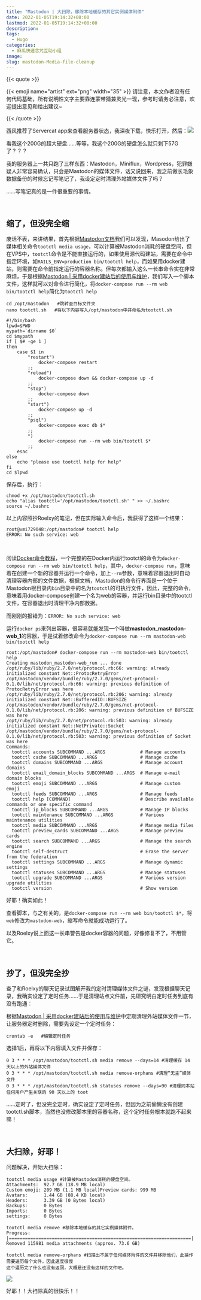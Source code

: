 ```yaml
---
title: "Mastodon | 大扫除，移除本地缓存的其它实例媒体附件"
date: 2022-01-05T19:14:32+08:00
lastmod: 2022-01-05T19:14:32+08:00
description: 
tags:
  - Hugo
categories:
  - 麻瓜快速念咒互助小组
image: 
slug: mastodon-Media-file-cleanup
---
```


{{< quote >}}

{{< emoji name="artist"  ext="png" width="35" >}} 请注意，本文作者没有任何代码基础，所有说明性文字主要靠连蒙带猜兼灵光一现，参考时请务必注意，欢迎提出意见和给出建议~

{{< /quote >}}

西风推荐了Servercat app来查看服务器状态，我深夜下载，快乐打开，然后：![](https://res.cloudinary.com/mantyke/image/upload/v1641382508/20220105%E9%95%BF%E6%AF%9B%E8%B1%A1%E5%AA%92%E4%BD%93%E6%B8%85%E7%90%86/save-1_vk7kif.jpg)

看我这个200G的超大硬盘……等等，我这个200G的硬盘怎么就只剩下57G了？？？

我的服务器上一共只跑了三样东西：Mastodon，Miniflux，Wordpress，犯罪嫌疑人非常容易确认，只会是Mastodon的媒体文件，话又说回来，我之前做长毛象数据备份的时候忘记写笔记了，我设定定时清理外站媒体文件了吗？

……写笔记真的是一件很重要的事情。

<br>

## 缩了，但没完全缩

废话不表，来讲结果，首先根据[Mastodon文档](https://docs.joinmastodon.org/zh-cn/admin/tootctl/)我们可以发现，Masodon给出了媒体相关命令`tootctl media usage`，可以计算被Mastodon消耗的硬盘空间，但在VPS中，`tootctl`命令是不能直接运行的，如果使用源代码建站，需要在命令中指定环境，如`RAILS_ENV=production bin/tootctl help`，而如果用docker建站，则需要在命令前指定运行的容器名称。但每次都输入这么一长串命令实在非常麻烦，于是根据[Mastodon | 采用docker建站后的使用与维护](https://blog.tantalum.life/posts/how-to-run-your-mastodon-by-docker/)，我们写入一个脚本文件，这样就可以对命令进行简化，将`docker-compose run --rm web bin/tootctl help`简化为`tootctl help`

```
cd /opt/mastodon   #跳转至目标文件夹
nano tootctl.sh   #将以下内容写入/opt/mastodon中并命名为tootctl.sh
```

```
#!/bin/bash
lpwd=$PWD
mypath=`dirname $0`
cd $mypath
if [ $# -ge 1 ]
then
	case $1 in 
		"restart")
			docker-compose restart
		;;
		"reload")
			docker-compose down && docker-compose up -d
		;;
		"stop")
			docker-compose down
		;;
		"start")
			docker-compose up -d
		;;
		"psql")
			docker-compose exec db $*
		;;
		*)
			docker-compose run --rm web bin/tootctl $*
		;;
	esac
else
	echo "please use tootctl help for help"
fi
cd $lpwd
```

保存后，执行：

```
chmod +x /opt/mastodon/tootctl.sh
echo "alias tootctl='/opt/mastodon/tootctl.sh' " >> ~/.bashrc 
source ~/.bashrc
```

以上内容照抄Roelxy的笔记，但在实际输入命令后，我获得了这样一个结果：

```
root@vmi729048:/opt/mastodon# tootctl help
ERROR: No such service: web
```

<br>

阅读[Docker命令教程](https://www.runoob.com/docker/docker-run-command.html)，一个完整的在Docker内运行tootctl的命令为`docker-compose run --rm web bin/tootctl help`，其中，`docker-compose run`，意味着在创建一个新的容器并运行一个命令，加上`--rm`参数，意味着容器退出时自动清理容器内部的文件数据，根据文档，Mastodon的命令行界面是一个位于Mastodon根目录内`bin`目录中的名为`tootctl`的可执行文件，因此，完整的命令，意味着用docker-compose创建一个名为web的容器，并运行bin目录中的tootctl文件，在容器退出时清理干净内部数据。

而刚刚的报错为：`ERROR: No such service: web`

运行`docker ps`来列出容器，很容易就能发现一个叫做**mastodon_mastodon-web_1**的容器，于是试着修改命令为`docker-compose run --rm mastodon-web bin/tootctl help`

```
root:/opt/mastodon# docker-compose run --rm mastodon-web bin/tootctl help
Creating mastodon_mastodon-web_run ... done
/opt/ruby/lib/ruby/2.7.0/net/protocol.rb:66: warning: already initialized constant Net::ProtocRetryError
/opt/mastodon/vendor/bundle/ruby/2.7.0/gems/net-protocol-0.1.0/lib/net/protocol.rb:66: warning: previous definition of ProtocRetryError was here
/opt/ruby/lib/ruby/2.7.0/net/protocol.rb:206: warning: already initialized constant Net::BufferedIO::BUFSIZE
/opt/mastodon/vendor/bundle/ruby/2.7.0/gems/net-protocol-0.1.0/lib/net/protocol.rb:206: warning: previous definition of BUFSIZE was here
/opt/ruby/lib/ruby/2.7.0/net/protocol.rb:503: warning: already initialized constant Net::NetPrivate::Socket
/opt/mastodon/vendor/bundle/ruby/2.7.0/gems/net-protocol-0.1.0/lib/net/protocol.rb:503: warning: previous definition of Socket was here
Commands:
  tootctl accounts SUBCOMMAND ...ARGS             # Manage accounts
  tootctl cache SUBCOMMAND ...ARGS                # Manage cache
  tootctl domains SUBCOMMAND ...ARGS              # Manage account domains
  tootctl email_domain_blocks SUBCOMMAND ...ARGS  # Manage e-mail domain blocks
  tootctl emoji SUBCOMMAND ...ARGS                # Manage custom emoji
  tootctl feeds SUBCOMMAND ...ARGS                # Manage feeds
  tootctl help [COMMAND]                          # Describe available commands or one specific command
  tootctl ip_blocks SUBCOMMAND ...ARGS            # Manage IP blocks
  tootctl maintenance SUBCOMMAND ...ARGS          # Various maintenance utilities
  tootctl media SUBCOMMAND ...ARGS                # Manage media files
  tootctl preview_cards SUBCOMMAND ...ARGS        # Manage preview cards
  tootctl search SUBCOMMAND ...ARGS               # Manage the search engine
  tootctl self-destruct                           # Erase the server from the federation
  tootctl settings SUBCOMMAND ...ARGS             # Manage dynamic settings
  tootctl statuses SUBCOMMAND ...ARGS             # Manage statuses
  tootctl upgrade SUBCOMMAND ...ARGS              # Various version upgrade utilities
  tootctl version                                 # Show version
```

好耶！确实如此！

查看脚本，与之有关的，是`docker-compose run --rm web bin/tootctl $*`，将`web`修改为`mastodon-web`，缩写命令就能成功运行了。

以及Roelxy说上面这一长串警告是docker容器的问题，好像修复不了，不用管它。

<br>

## 抄了，但没完全抄

查了和Roelxy的聊天记录试图解开我的定时清理媒体文件之谜，发现根据聊天记录，我确实设定了定时任务……于是清理站点文件前，先研究明白定时任务到底有没有跑通：

根据[Mastodon | 采用docker建站后的使用与维护](https://blog.tantalum.life/posts/how-to-run-your-mastodon-by-docker/)中定期清理外站媒体文件一节，让服务器定时删除，需要先设定一个定时任务：

```
crontab -e   #编辑定时任务
```

选择1后，再将以下内容填入文件并保存：

```
0 3 * * * /opt/mastodon/tootctl.sh media remove --days=14 #清理缓存 14 天以上的外站媒体文件
0 3 * * * /opt/mastodon/tootctl.sh media remove-orphans #清理“无主”媒体文件
0 3 * * * /opt/mastodon/tootctl.sh statuses remove --days=90 #清理同本站任何用户产生关联的 90 天以上的 toot
```

……定时了，但没完全定时，确实设定了定时任务，但因为之前偷懒没有创建tootctl.sh脚本，当然也没修改脚本里的容器名称，这个定时任务根本就跑不起来嘛！

<br>

## 大扫除，好耶！

问题解决，开始大扫除：

```
tootctl media usage #计算被Mastodon消耗的硬盘空间。
Attachments:  92.7 GB (18.9 MB local)
Custom emoji: 209 MB (1.1 MB local)Preview cards: 999 MB
Avatars:      1.44 GB (88.4 KB local)
Headers:      3.39 GB (0 Bytes local)
Backups:      0 Bytes
Imports:      0 Bytes
settings:     0 Bytes
```

```
tootctl media remove #移除本地缓存的其它实例媒体附件。
Progress: |====================================================================|
Removed 115981 media attachments (approx. 73.6 GB)
```

```
tootctl media remove-orphans #扫描出不属于任何媒体附件的文件并移除他们，此操作需要遍历每个文件，因此速度很慢
这个遍历完了什么也没有返回，大概是还没有这样的文件吧。
```

![](https://res.cloudinary.com/mantyke/image/upload/v1641385462/20220105%E9%95%BF%E6%AF%9B%E8%B1%A1%E5%AA%92%E4%BD%93%E6%B8%85%E7%90%86/save-2_b0qntn.jpg)

好耶！！大扫除真的很快乐！！
